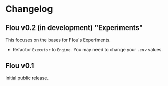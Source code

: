 # Changelog

## Flou v0.2 (in development) "Experiments"

This focuses on the bases for Flou's Experiments.

- Refactor `Executor` to `Engine`. You may need to change your `.env` values.

## Flou v0.1

Initial public release.
